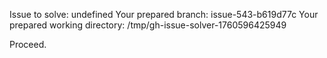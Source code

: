Issue to solve: undefined
Your prepared branch: issue-543-b619d77c
Your prepared working directory: /tmp/gh-issue-solver-1760596425949

Proceed.